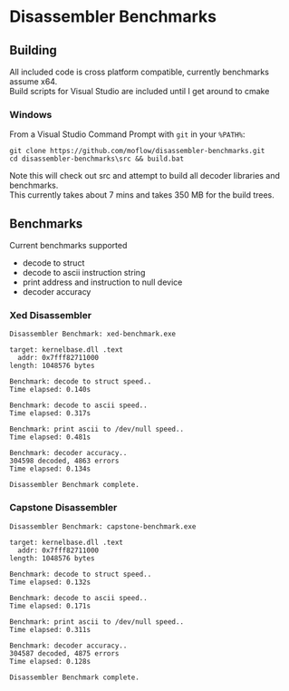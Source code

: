 # Disassembler Benchmarks

## Building

All included code is cross platform compatible, currently benchmarks assume x64.  
Build scripts for Visual Studio are included until I get around to cmake

### Windows 
From a Visual Studio Command Prompt with `git` in your `%PATH%`: 
```
git clone https://github.com/moflow/disassembler-benchmarks.git
cd disassembler-benchmarks\src && build.bat
```

Note this will check out src and attempt to build all decoder libraries and benchmarks.  
This currently takes about 7 mins and takes 350 MB for the build trees.

## Benchmarks

Current benchmarks supported  

- decode to struct
- decode to ascii instruction string
- print address and instruction to null device
- decoder accuracy

### Xed Disassembler
```
Disassembler Benchmark: xed-benchmark.exe

target: kernelbase.dll .text
  addr: 0x7fff82711000
length: 1048576 bytes

Benchmark: decode to struct speed..
Time elapsed: 0.140s

Benchmark: decode to ascii speed..
Time elapsed: 0.317s

Benchmark: print ascii to /dev/null speed..
Time elapsed: 0.481s

Benchmark: decoder accuracy..
304598 decoded, 4863 errors
Time elapsed: 0.134s

Disassembler Benchmark complete.
```

### Capstone Disassembler
```
Disassembler Benchmark: capstone-benchmark.exe

target: kernelbase.dll .text
  addr: 0x7fff82711000
length: 1048576 bytes

Benchmark: decode to struct speed..
Time elapsed: 0.132s

Benchmark: decode to ascii speed..
Time elapsed: 0.171s

Benchmark: print ascii to /dev/null speed..
Time elapsed: 0.311s

Benchmark: decoder accuracy..
304587 decoded, 4875 errors
Time elapsed: 0.128s

Disassembler Benchmark complete.
```
